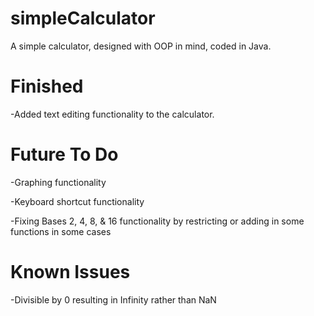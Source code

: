 # simpleCalculator

A simple calculator, designed with OOP in mind, coded in Java.

# Finished 

-Added text editing functionality to the calculator. 

# Future To Do
-Graphing functionality

-Keyboard shortcut functionality 

-Fixing Bases 2, 4, 8, & 16 functionality by restricting or adding in some functions in some cases

# Known Issues
-Divisible by 0 resulting in Infinity rather than NaN


